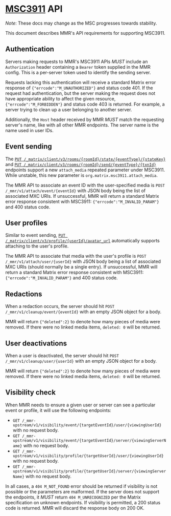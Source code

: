 # [MSC3911](https://github.com/matrix-org/matrix-spec-proposals/pull/3911) API

*Note*: These docs may change as the MSC progresses towards stability.

This document describes MMR's API requirements for supporting MSC3911.

## Authentication

Servers making requests to MMR's MSC3911 APIs *MUST* include an `Authorization` header containing a `Bearer` token supplied
in the MMR config. This is a per-server token used to identify the sending server.

Requests lacking this authentication will receive a standard Matrix error response of `{"errcode":"M_UNAUTHORIZED"}` and
status code 401. If the request had authentication, but the server making the request does not have appropriate ability
to affect the given resource, `{"errcode":"M_FORBIDDEN"}` and status code 403 is returned. For example, a server trying
to clean up a user belonging to another server.

Additionally, the `Host` header received by MMR *MUST* match the requesting server's name, like with all other MMR endpoints.
The server name is the name used in user IDs.

## Event sending

The [`PUT /_matrix/client/v3/rooms/{roomId}/state/{eventType}/{stateKey}`](https://spec.matrix.org/v1.8/client-server-api/#put_matrixclientv3roomsroomidstateeventtypestatekey)
and [`PUT /_matrix/client/v3/rooms/{roomId}/send/{eventType}/{txnId}`](https://spec.matrix.org/v1.8/client-server-api/#put_matrixclientv3roomsroomidsendeventtypetxnid)
endpoints support a new `attach_media` repeated parameter under MSC3911. While unstable, this new parameter is `org.matrix.msc3911.attach_media`.

The MMR API to associate an event ID with the user-specified media is `POST /_mmr/v1/attach/event/{eventId}` with JSON body
being the list of associated MXC URIs. If unsuccessful, MMR will return a standard Matrix error response consistent with
MSC3911: `{"errcode":"M_INVALID_PARAM"}` and 400 status code.

## User profiles

Similar to event sending, [`PUT /_matrix/client/v3/profile/{userId}/avatar_url`](https://spec.matrix.org/v1.8/client-server-api/#put_matrixclientv3profileuseridavatar_url)
automatically supports attaching to the user's profile.

The MMR API to associate that media with the user's profile is `POST /_mmr/v1/attach/user/{userId}` with JSON body being
a list of associated MXC URIs (should normally be a single entry). If unsuccessful, MMR will return a standard Matrix 
error response consistent with MSC3911: `{"errcode":"M_INVALID_PARAM"}` and 400 status code.

## Redactions

When a redaction occurs, the server should hit `POST /_mmr/v1/cleanup/event/{eventId}` with an empty JSON object for a body.

MMR will return `{"deleted":2}` to denote how many pieces of media were removed. If there were no linked media items, 
`deleted: 0` will be returned. 

## User deactivations

When a user is deactivated, the server should hit `POST /_mmr/v1/cleanup/user/{userId}` with an empty JSON object for a 
body.

MMR will return `{"deleted":2}` to denote how many pieces of media were removed. If there were no linked media items,
`deleted: 0` will be returned. 

## Visibility check

When MMR needs to ensure a given user or server can see a particular event or profile, it will use the following endpoints:

* `GET /_mmr-upstream/v1/visibility/event/{targetEventId}/user/{viewingUserId}` with no request body.
* `GET /_mmr-upstream/v1/visibility/event/{targetEventId}/server/{viewingServerName}` with no request body.
* `GET /_mmr-upstream/v1/visibility/profile/{targetUserId}/user/{viewingUserId}` with no request body.
* `GET /_mmr-upstream/v1/visibility/profile/{targetUserId}/server/{viewingServerName}` with no request body.

In all cases, a `404 M_NOT_FOUND` error should be returned if visibility is not possible or the parameters are malformed.
If the server does not support the endpoints, it *MUST* return `404 M_UNRECOGNIZED` per the Matrix specification on unknown
endpoints. If visibility is permitted, a 200 status code is returned. MMR will discard the response body on 200 OK.
